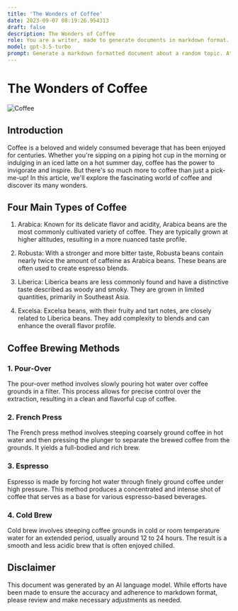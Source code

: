```yaml
---
title: 'The Wonders of Coffee'
date: 2023-09-07 08:19:26.954313
draft: false
description: The Wonders of Coffee
role: You are a writer, made to generate documents in markdown format. It is very important that all of the documents you generate are in valid markdown format.
model: gpt-3.5-turbo
prompt: Generate a markdown formatted document about a random topic. At the bottom, include a disclaimer explaining that the document was generated by you. The first line of the document should be the title. Make sure that the entire document is in proper markdown format, using a mix of various tags to make the document visually appealing.
---
```


# The Wonders of Coffee

![Coffee](https://images.unsplash.com/photo-1449960238630-7e720e630019?ixlib=rb-1.2.1&amp;auto=format&amp;fit=crop&amp;w=500&amp;q=60)

## Introduction

Coffee is a beloved and widely consumed beverage that has been enjoyed for centuries. Whether you're sipping on a piping hot cup in the morning or indulging in an iced latte on a hot summer day, coffee has the power to invigorate and inspire. But there's so much more to coffee than just a pick-me-up! In this article, we'll explore the fascinating world of coffee and discover its many wonders.

## Four Main Types of Coffee

1. Arabica: Known for its delicate flavor and acidity, Arabica beans are the most commonly cultivated variety of coffee. They are typically grown at higher altitudes, resulting in a more nuanced taste profile.

2. Robusta: With a stronger and more bitter taste, Robusta beans contain nearly twice the amount of caffeine as Arabica beans. These beans are often used to create espresso blends.

3. Liberica: Liberica beans are less commonly found and have a distinctive taste described as woody and smoky. They are grown in limited quantities, primarily in Southeast Asia.

4. Excelsa: Excelsa beans, with their fruity and tart notes, are closely related to Liberica beans. They add complexity to blends and can enhance the overall flavor profile.

## Coffee Brewing Methods

### 1. Pour-Over

The pour-over method involves slowly pouring hot water over coffee grounds in a filter. This process allows for precise control over the extraction, resulting in a clean and flavorful cup of coffee.

### 2. French Press

The French press method involves steeping coarsely ground coffee in hot water and then pressing the plunger to separate the brewed coffee from the grounds. It yields a full-bodied and rich brew.

### 3. Espresso

Espresso is made by forcing hot water through finely ground coffee under high pressure. This method produces a concentrated and intense shot of coffee that serves as a base for various espresso-based beverages.

### 4. Cold Brew

Cold brew involves steeping coffee grounds in cold or room temperature water for an extended period, usually around 12 to 24 hours. The result is a smooth and less acidic brew that is often enjoyed chilled.

## Disclaimer

This document was generated by an AI language model. While efforts have been made to ensure the accuracy and adherence to markdown format, please review and make necessary adjustments as needed.